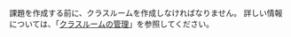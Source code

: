 課題を作成する前に、クラスルームを作成しなければなりません。 詳しい情報については、「[クラスルームの管理](/education/manage-coursework-with-github-classroom/manage-classrooms)」を参照してください。
